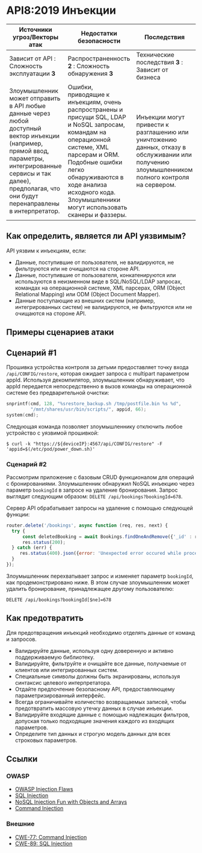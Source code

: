API8:2019 Инъекции
===================

| Источники угроз/Векторы атак | Недостатки безопасности | Последствия |
| - | - | - |
| Зависит от API : Сложность эксплуатации **3** | Распространенность **2** : Сложность обнаружения **3** | Технические последствия **3** : Зависит от бизнеса |
| Злоумышленник может отправить в API любые данные через любой доступный вектор инъекции (например, прямой ввод, параметры, интегрированные сервисы и так далее), предполагая, что они будут перенаправлены в интерпретатор. | Ошибки, приводящие к инъекциям, очень распространены и присущи SQL, LDAP и NoSQL запросам, командам на операционной системе, XML парсерам и ORM. Подобные ошибки легко обнаруживаются в ходе анализа исходного кода. Злоумышленники могут использовать сканеры и фаззеры. | Инъекции могут привести к разглашению или уничтожению данных, отказу в обслуживании или получению злоумышленником полного контроля на сервером. |

## Как определить, является ли API уязвимым?

API уязвим к инъекциям, если:

* Данные, поступившие от пользователя, не валидируются, не фильтруются или не очищаются на стороне API.
* Данные, поступившие от пользователя, конкатенируются или используются в неизменном виде в SQL/NoSQL/LDAP запросах, командах на операционной системе, XML парсерах, ORM (Object Relational Mapping) или ODM (Object Document Mapper).
* Данные поступающие из внешних систем (например, интегрированных систем) не валидируются, не фильтруются или не очищаются на стороне API.

## Примеры сценариев атаки

## Сценарий #1

Прошивка устройства контроля за детьми предоставляет точку входа `/api/CONFIG/restore`, которая ожидает запроса с multipart параметром appId. Используя декомпилятор, злоумышленник обнаруживает, что appId передается непосредственно в вызов команды на операционной системе без предварительной очистки:

```c
snprintf(cmd, 128, "%srestore_backup.sh /tmp/postfile.bin %s %d",
         "/mnt/shares/usr/bin/scripts/", appid, 66);
system(cmd);
```

Следующая команда позволяет злоумышленнику отключить любое устройство с уязвимой прошивкой:

```
$ curl -k "https://${deviceIP}:4567/api/CONFIG/restore" -F 'appid=$(/etc/pod/power_down.sh)'
```

### Сценарий #2

Рассмотрим приложение с базовым CRUD функционалом для операций с бронированиями. Злоумышленник обнаружил NoSQL инъекцию через параметр `bookingId` в запросе на удаление бронирования. Запрос выглядит следующим образом: `DELETE /api/bookings?bookingId=678`.

Сервер API обрабатывает запросы на удаление с помощью следующей функции:


```javascript
router.delete('/bookings', async function (req, res, next) {
  try {
      const deletedBooking = await Bookings.findOneAndRemove({'_id' : req.query.bookingId});
      res.status(200);
  } catch (err) {
     res.status(400).json({error: 'Unexpected error occured while processing a request'});
  }
});
```

Злоумышленник перехватывает запрос и изменяет параметр `bookingId`, как продемонстрировано ниже. В этом случае злоумышленник может удалить бронирование, принадлежащее другому пользователю:

```
DELETE /api/bookings?bookingId[$ne]=678
```

## Как предотвратить

Для предотвращения инъекций необходимо отделять данные от команд и запросов.

* Валидируйте данные, используя одну доверенную и активно поддерживаемую библиотеку.
* Валидируйте, фильтруйте и очищайте все данные, получаемые от клиентов или интегрированных систем.
* Специальные символы должны быть экранированы, используя синтаксис целевого интерпретатора.
* Отдайте предпочтение безопасному API, предоставляющему параметризированный интерфейс.
* Всегда ограничивайте количество возвращаемых записей, чтобы предотвратить массовую утечку данных в случае инъекции.
* Валидируйте входящие данные с помощью надлежащих фильтров, допуская только подходящие значения каждого из входящих параметров.
* Определите тип данных и строгую модель данных для всех строковых параметров.

## Ссылки

### OWASP

* [OWASP Injection Flaws][1]
* [SQL Injection][2]
* [NoSQL Injection Fun with Objects and Arrays][3]
* [Command Injection][4]

### Внешние

* [CWE-77: Command Injection][5]
* [CWE-89: SQL Injection][6]

[1]: https://www.owasp.org/index.php/Injection_Flaws
[2]: https://www.owasp.org/index.php/SQL_Injection
[3]: https://www.owasp.org/images/e/ed/GOD16-NOSQL.pdf
[4]: https://www.owasp.org/index.php/Command_Injection
[5]: https://cwe.mitre.org/data/definitions/77.html
[6]: https://cwe.mitre.org/data/definitions/89.html
